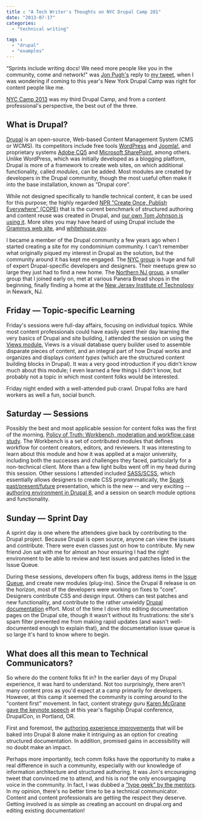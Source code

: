 ```yaml
---
title : "A Tech Writer's Thoughts on NYC Drupal Camp 201"
date: "2013-07-17"
categories:
  - "technical writing"

tags :
  - "drupal"
  - "examples"
---
```


&ldquo;Sprints include writing docs! We need more people like you in the community, come and network!" was [Jon Pugh's](http://twitter.com/jonpugh) reply to [my tweet](https://twitter.com/edmarsh/status/355368137350332416), when I was wondering if coming to this year's New York Drupal Camp was right for content people like me.

[NYC Camp 2013](http://nyccamp.org) was my third Drupal Camp, and from a content professional's perspective, the best out of the three.

## What is Drupal?

[Drupal](http://drupal.org) is an open-source, Web-based Content Management System (CMS or WCMS). Its competitors include free tools [WordPress](http://wordpress.com) and [Joomla!](http://www.joomla.org/), and proprietary systems [Adobe CQ5](http://www.adobe.com/solutions/web-experience-management.html) and [Microsoft SharePoint](http://office.microsoft.com/en-us/sharepoint/), among others. Unlike WordPress, which was initially developed as a blogging platform, Drupal is more of a framework to create web sites, on which additional functionality, called *modules*, can be added. Most modules are created by developers in the Drupal community, though the most useful often make it into the base installation, known as &ldquo;Drupal core&rdquo;.

While not designed specifically to handle technical content, it can be used for this purpose; the highly regarded [NPR "Create Once, Publish Everywhere" (COPE)](http://blog.programmableweb.com/2009/10/13/cope-create-once-publish-everywhere/) that is the current benchmark of structured authoring and content reuse was created in Drupal, and [our own Tom Johnson is using it](http://idratherbewriting.com/tag/drupal/). More sites you may have heard of using Drupal include the [Grammys web site](http://www.grammy.com/), and [whitehouse.gov](http://whitehouse.gov).

I became a member of the Drupal community a few years ago when I started creating a site for my condominium community. I can't remember what originally piqued my interest in Drupal as the solution, but the community around it has kept me engaged. The [NYC group](https://groups.drupal.org/nyc) is huge and full of expert Drupal-specific developers and designers. Their meetups grew so large they just had to find a new home. The [Northern NJ group](https://groups.drupal.org/new-jersey/nnj), a smaller group that I joined early on, met at various Panera Bread shops in the beginning, finally finding a home at the [New Jersey Institute of Technology](http://njit.edu) in Newark, NJ.

## Friday &mdash; Topic-specific Learning

Friday's sessions were full-day affairs, focusing on individual topics. While most content professionals could have easily spent their day learning the very basics of Drupal and site building, I attended the session on using the [Views module.](http://drupal.org/project/views) Views is a visual database query builder used to assemble disparate pieces of content, and an integral part of how Drupal works and organizes and displays *content types* (which are the structured content building blocks in Drupal). It was a very good introduction if you didn't know much about this module; I even learned a few things I didn't know, but probably not a topic in which most content folks would be interested.

Friday night ended with a well-attended pub crawl. Drupal folks are hard workers as well a fun, social bunch.

## Saturday &mdash; Sessions

Possibly the best and most applicable session for content folks was the first of the morning, [Policy of Truth: Workbench, moderation and workflow case study](http://www.nyccamp.org/session/policy-truth-workbench-moderation-and-workflow-case-study). The Workbench is a set of contributed modules that defines workflow for content creators, editors, and reviewers. It was interesting to learn about this module and how it was applied at a major university, including both the successes and challenges they faced, particularly for a non-technical client. More than a few light bulbs went off in my head during this session. Other sessions I attended included [SASS/SCSS](http://www.nyccamp.org/intro-sassscss-and-compass), which essentially allows designers to create CSS programmatically, the [Spark past/present/future](http://www.nyccamp.org/session/spark-past-present-and-future) presentation, which is the new -- and very exciting -- [authoring environment in Drupal 8](https://drupal.org/community-initiatives/drupal-core/spark), and a session on search module options and functionality.

## Sunday &mdash; Sprint Day

A sprint day is one where the attendees give back by contributing to the Drupal project. Because Drupal is open source, anyone can view the issues and contribute. There were even classes just on how to contribute. My new friend Jon sat with me for almost an hour ensuring I had the right environment to be able to review and test issues and patches listed in the Issue Queue.

During these sessions, developers often fix bugs, address items in the [Issue Queue](https://drupal.org/project/issues/drupal?categories=All), and create new modules (plug-ins). Since the Drupal 8 release is on the horizon, most of the developers were working on fixes to "core". Designers contribute CSS and design input. Others can test patches and new functionality, and contribute to the rather unwieldy [Drupal documentation](https://drupal.org/documentation) effort. Most of the time I dove into editing documentation pages on the Drupal site, though it wasn't without its frustrations: the site's spam filter prevented me from making rapid updates (and wasn't well-documented enough to explain that), and the documentation issue queue is so large it's hard to know where to begin.

## What does all this mean to Technical Communicators?

So where do the content folks fit in? In the earlier days of my Drupal experience, it was hard to understand. Not too surprisingly, there aren't many content pros as you'd expect at a camp primarily for developers. However, at this camp it seemed the community is coming around to the "content first" movement. In fact, content strategy guru [Karen McGrane gave the keynote speech](http://karenmcgrane.com/2013/05/23/drupalcon-keynote-video-and-talk-notes/) at this year's flagship Drupal conference, DrupalCon, in Portland, OR.

First and foremost, the [authoring experience improvements](https://drupal.org/project/spark) that will be baked into Drupal 8 alone make it intriguing as an option for creating structured documentation. In addition, promised gains in accessibility will no doubt make an impact.

Perhaps more importantly, tech comm folks have the opportunity to make a real difference in such a community, especially with our knowledge of information architecture and structured authoring. It was Jon's encouraging tweet that convinced me to attend, and his is _not_ the only encourgaging voice in the community. In fact, I was dubbed a ["type geek" by the mentors](https://twitter.com/jeffmarkel/status/356591438840070144). In my opinion, there's no better time to be a technical communicator. Content and content professionals are getting the respect they deserve. Getting involved is as simple as creating an account on drupal.org and editing existing documentation!
